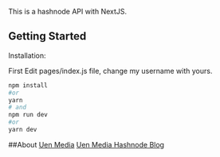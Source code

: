 This is a hashnode API with NextJS.

## Getting Started

Installation:

First Edit pages/index.js file, change my username with yours.

```bash
npm install
#or
yarn
# and
npm run dev
#or
yarn dev
```

##About
[Uen Media](https://uenmedia.de)
[Uen Media Hashnode Blog](https://blog.uenmedia.de)
